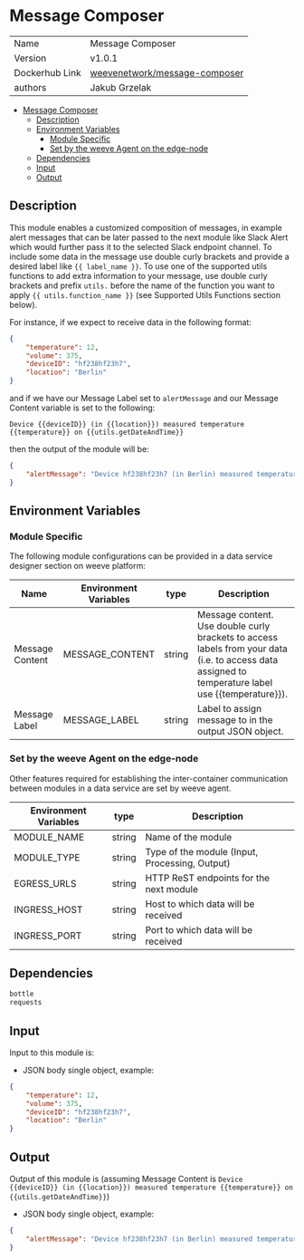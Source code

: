# Message Composer

|                |                                       |
| -------------- | ------------------------------------- |
| Name           | Message Composer                           |
| Version        | v1.0.1                                |
| Dockerhub Link | [weevenetwork/message-composer](https://hub.docker.com/r/weevenetwork/message-composer) |
| authors        | Jakub Grzelak                    |

- [Message Composer](#message-composer)
  - [Description](#description)
  - [Environment Variables](#environment-variables)
    - [Module Specific](#module-specific)
    - [Set by the weeve Agent on the edge-node](#set-by-the-weeve-agent-on-the-edge-node)
  - [Dependencies](#dependencies)
  - [Input](#input)
  - [Output](#output)

## Description

This module enables a customized composition of messages, in example alert messages that can be later passed to the next module like Slack Alert which would further pass it to the selected Slack endpoint channel. To include some data in the message use double curly brackets and provide a desired label like `{{ label_name }}`. To use one of the supported utils functions to add extra information to your message, use double curly brackets and prefix `utils.` before the name of the function you want to apply `{{ utils.function_name }}` (see Supported Utils Functions section below).

For instance, if we expect to receive data in the following format:
```json
{
    "temperature": 12,
    "volume": 375,
    "deviceID": "hf238hf23h7",
    "location": "Berlin"
}
```

and if we have our Message Label set to `alertMessage` and our Message Content variable is set to the following:

`Device {{deviceID}} (in {{location}}) measured temperature {{temperature}} on {{utils.getDateAndTime}}`

then the output of the module will be:

```json
{
    "alertMessage": "Device hf238hf23h7 (in Berlin) measured temperature 12 on 2022-09-25 15:35:17.31234"
}
```

## Environment Variables

### Module Specific

The following module configurations can be provided in a data service designer section on weeve platform:

| Name                 | Environment Variables     | type     | Description                                              |
| -------------------- | ------------------------- | -------- | -------------------------------------------------------- |
| Message Content    | MESSAGE_CONTENT         | string   | Message content. Use double curly brackets to access labels from your data (i.e. to access data assigned to temperature label use {{temperature}}).            |
| Message Label    | MESSAGE_LABEL         | string  | Label to assign message to in the output JSON object.            |


### Set by the weeve Agent on the edge-node

Other features required for establishing the inter-container communication between modules in a data service are set by weeve agent.

| Environment Variables | type   | Description                                    |
| --------------------- | ------ | ---------------------------------------------- |
| MODULE_NAME           | string | Name of the module                             |
| MODULE_TYPE           | string | Type of the module (Input, Processing, Output)  |
| EGRESS_URLS           | string | HTTP ReST endpoints for the next module         |
| INGRESS_HOST          | string | Host to which data will be received            |
| INGRESS_PORT          | string | Port to which data will be received            |

## Dependencies

```txt
bottle
requests
```

## Input

Input to this module is:

* JSON body single object, example:

```json
{
    "temperature": 12,
    "volume": 375,
    "deviceID": "hf238hf23h7",
    "location": "Berlin"
}
```

## Output

Output of this module is (assuming Message Content is `Device {{deviceID}} (in {{location}}) measured temperature {{temperature}} on {{utils.getDateAndTime}}`)

* JSON body single object, example:

```json
{
    "alertMessage": "Device hf238hf23h7 (in Berlin) measured temperature 12 on 2022-09-25 15:35:17.31234"
}
```
